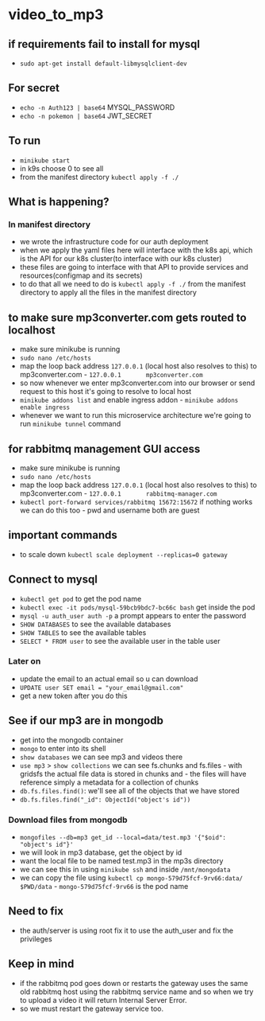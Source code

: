 # video_to_mp3

## if requirements fail to install for mysql

- `sudo apt-get install default-libmysqlclient-dev`

## For secret

- `echo -n Auth123 | base64` MYSQL_PASSWORD
- `echo -n pokemon | base64` JWT_SECRET

## To run

- `minikube start`
- in k9s choose 0 to see all
- from the manifest directory `kubectl apply -f ./`

## What is happening?

### In manifest directory

- we wrote the infrastructure code for our auth deployment
- when we apply the yaml files here will interface with the k8s api, which is the API for our k8s cluster(to interface with our k8s cluster)
- these files are going to interface with that API to provide services and resources(configmap and its secrets)
- to do that all we need to do is `kubectl apply -f ./` from the manifest directory to apply all the files in the manifest directory

## to make sure mp3converter.com gets routed to localhost

- make sure minikube is running
- `sudo nano /etc/hosts`
- map the loop back address `127.0.0.1` (local host also resolves to this) to mp3converter.com
        - `127.0.0.1       mp3converter.com`
- so now whenever we enter mp3converter.com into our browser or send request to this host it's going to resolve to local host
- `minikube addons list` and enable ingress addon
        - `minikube addons enable ingress`
- whenever we want to run this microservice architecture we're going to run `minikube tunnel` command

## for rabbitmq management GUI access

- make sure minikube is running
- `sudo nano /etc/hosts`
- map the loop back address `127.0.0.1` (local host also resolves to this) to mp3converter.com
        - `127.0.0.1       rabbitmq-manager.com`
- `kubectl port-forward services/rabbitmq 15672:15672` if nothing works we can do this too
        - pwd and username both are guest

## important commands

- to scale down `kubectl scale deployment --replicas=0 gateway`

## Connect to mysql

- `kubectl get pod` to get the pod name
- `kubectl exec -it pods/mysql-59bcb9bdc7-bc66c bash` get inside the pod
- `mysql -u auth_user auth -p` a prompt appears to enter the password
- `SHOW DATABASES` to see the available databases
- `SHOW TABLES` to see the available tables
- `SELECT * FROM user` to see the available user in the table user

### Later on

- update the email to an actual email so u can download
- `UPDATE user SET email = "your_email@gmail.com"`
- get a new token after you do this

## See if our mp3 are in mongodb

- get into the mongodb container
- `mongo` to enter into its shell
- `show databases` we can see mp3 and videos there
- `use mp3` > `show collections` we can see fs.chunks and fs.files
        - with gridsfs the actual file data is stored in chunks and
        - the files will have reference simply a metadata for a collection
                of chunks
- `db.fs.files.find()`: we'll see all of the objects that we have stored
- `db.fs.files.find("_id": ObjectId("object's id"))`

### Download files from mongodb

- `mongofiles --db=mp3 get_id --local=data/test.mp3 '{"$oid": "object's id"}'`
- we will look in mp3 database, get the object by id
- want the local file to be named test.mp3 in the mp3s directory
- we can see this in using `minikube ssh` and inside `/mnt/mongodata`
- we can copy the file using `kubectl cp mongo-579d75fcf-9rv66:data/ $PWD/data`
        - `mongo-579d75fcf-9rv66` is the pod name

## Need to fix

- the auth/server is using root fix it to use the auth_user and fix the privileges

## Keep in mind

- if the rabbitmq pod goes down or restarts the gateway uses the same old rabbitmq host using the rabbitmq service name and so when we try to upload a video it will return Internal Server Error.
- so we must restart the gateway service too.
